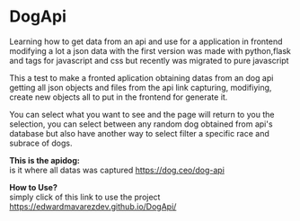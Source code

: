 # DogApi
Learning how to get data from an api and use for a application in frontend modifying a lot a json data with the first version was made with python,flask and tags for javascript and css but recently was migrated to pure javascript

This a test to make a fronted aplication obtaining datas from an dog api getting all json objects and files from the api link capturing, modifiying, create new objects all to put in the frontend for generate it.

You can select what you want to see and the page will return to you the selection, you can select between any random dog obtained from api's database but also have another way to select filter a specific race and subrace of dogs.

<strong>This is the apidog:</strong><br>
is it where all datas was captured https://dog.ceo/dog-api

<strong>How to Use?</strong><br>
simply click of this link to use the project https://edwardmavarezdev.github.io/DogApi/
